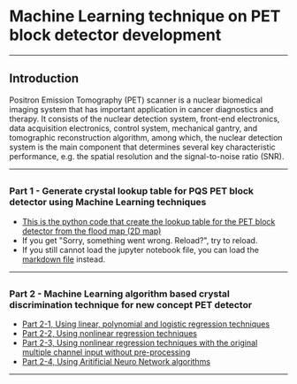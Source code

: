 # Machine Learning technique on PET block detector development
---

## Introduction

  Positron Emission Tomography (PET) scanner is a nuclear biomedical imaging 
  system that has important application in cancer diagnostics and therapy. It 
  consists of the nuclear detection system, front-end electronics, data 
  acquisition electronics, control system, mechanical gantry, and tomographic
  reconstruction algorithm, among which, the nuclear detection system is the 
  main component that determines several key characteristic performance, e.g. 
  the spatial resolution and the signal-to-noise ratio (SNR).

---

##  
### Part 1 - Generate crystal lookup table for PQS PET block detector using Machine Learning techniques

* [This is the python code that create the lookup table for the PET block 
  detector from the flood map (2D map)](https://github.com/yzhang3000/Machine-Learning-Technique-on-PET-block-detector-development-Part1/blob/master/python/PET_detector_block_01.ipynb)
* If you get "Sorry, something went wrong. Reload?", try to reload. 
* If you still cannot load the jupyter notebook file, you can load the [markdown file](https://github.com/yzhang3000/Machine-Learning-Technique-on-PET-block-detector-development-Part1/blob/master/python/PET_detector_block_01.md) instead.

---
##  
### Part 2 - Machine Learning algorithm based crystal discrimination technique for new concept PET detector

* [Part 2-1, Using linear, polynomial and logistic regression techniques](https://github.com/yzhang3000/Machine-Learning-Technique-on-PET-block-detector-development-Part1/blob/master/python/PET_detector_block_02-1.md)
* [Part 2-2, Using nonlinear regression  techniques](https://github.com/yzhang3000/Machine-Learning-Technique-on-PET-block-detector-development-Part1/blob/master/python/PET_detector_block_02-2.md)
* [Part 2-3, Using nonlinear regression  techniques with the original multiple channel input without pre-processing](https://github.com/yzhang3000/Machine-Learning-Technique-on-PET-block-detector-development-Part1/blob/master/python/PET_detector_block_02-3.md)
* [Part 2-4, Using Aritificial Neuro Network algorithms](https://github.com/yzhang3000/Machine-Learning-Technique-on-PET-block-detector-development-Part1/blob/master/python/PET_detector_block_02-4.md)
---